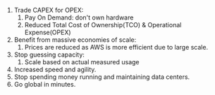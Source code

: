 1. Trade CAPEX for OPEX:
	1. Pay On Demand: don't own hardware
	2. Reduced Total Cost of Ownership(TCO) & Operational Expense(OPEX)
2. Benefit from massive economies of scale:
	1. Prices are reduced as AWS is more efficient due to large scale.
3. Stop guessing capacity:
	1. Scale based on actual measured usage
4. Increased speed and agility.
5. Stop spending money running and maintaining data centers.
6. Go global in minutes.